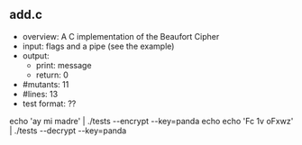 ## add.c
 - overview: A C implementation of the Beaufort Cipher
 - input: flags and a pipe (see the example)
 - output: 
     - print: message 
     - return: 0
 - #mutants: 11
 - #lines: 13
 - test format:  ??


echo 'ay mi madre' | ./tests --encrypt --key=panda
echo echo 'Fc 1v oFxwz' | ./tests --decrypt --key=panda
